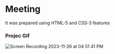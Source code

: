 <h1>Meeting</h1>


<p>It was prepared using HTML-5 and CSS-3 features</p>

<h3>Projec Gif</h3>


![Screen Recording 2023-11-26 at 04 51 41 PM](https://github.com/nazanyilmaz/Meeting/assets/147782488/e2aa8aed-e966-4d3a-8e42-800214fcc912)





